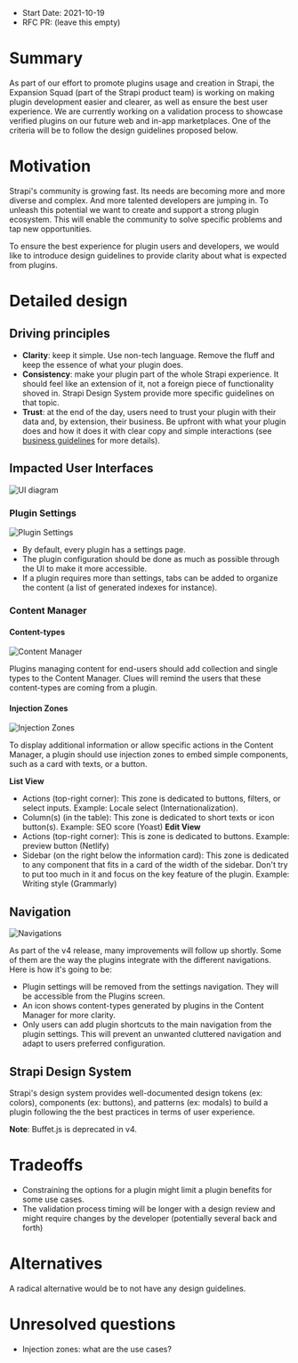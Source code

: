 - Start Date: 2021-10-19
- RFC PR: (leave this empty)

# Summary

As part of our effort to promote plugins usage and creation in Strapi, the Expansion Squad (part of the Strapi product team) is working on making plugin development easier and clearer, as well as ensure the best user experience. We are currently working on a validation process to showcase verified plugins on our future web and in-app marketplaces. One of the criteria will be to follow the design guidelines proposed below. 


# Motivation

Strapi's community is growing fast. Its needs are becoming more and more diverse and complex. And more talented developers are jumping in. To unleash this potential we want to create and support a strong plugin ecosystem. This will enable the community to solve specific problems and tap new opportunities. 

To ensure the best experience for plugin users and developers, we would like to introduce design guidelines to provide clarity about what is expected from plugins.

# Detailed design

## Driving principles
- **Clarity**: keep it simple. Use non-tech language. Remove the fluff and keep the essence of what your plugin does.
- **Consistency**: make your plugin part of the whole Strapi experience. It should feel like an extension of it, not a foreign piece of functionality shoved in. Strapi Design System provide more specific guidelines on that topic.
- **Trust**: at the end of the day, users need to trust your plugin with their data and, by extension, their business. Be upfront with what your plugin does and how it does it with clear copy and simple interactions (see [business guidelines]() for more details).

## Impacted User Interfaces

![UI diagram](assets/ui-diagram.png)

### Plugin Settings

![Plugin Settings](assets/settings.png)

- By default, every plugin has a settings page.
- The plugin configuration should be done as much as possible through the UI to make it more accessible.
- If a plugin requires more than settings, tabs can be added to organize the content (a list of  generated indexes for instance).

### Content Manager

#### Content-types

![Content Manager](assets/content-manager.png)

Plugins managing content for end-users should add collection and single types to the Content Manager. Clues will remind the users that these content-types are coming from a plugin.

#### Injection Zones

![Injection Zones](assets/injection-zones.png)

To display additional information or allow specific actions in the Content Manager, a plugin should use injection zones to embed simple components, such as a card with texts, or a button.

**List View**
- Actions (top-right corner): This zone is dedicated to buttons, filters, or select inputs. Example: Locale select (Internationalization).
- Column(s) (in the table): This zone is dedicated to short texts or icon button(s). Example: SEO score (Yoast)
**Edit View**
- Actions (top-right corner): This is zone is dedicated to buttons. Example: preview button (Netlify)
- Sidebar (on the right below the information card): This zone is dedicated to any component that fits in a card of the width of the sidebar. Don't try to put too much in it and focus on the key feature of the plugin. Example: Writing style (Grammarly)

## Navigation

![Navigations](assets/navigations.png)

As part of the v4 release, many improvements will follow up shortly. Some of them are the way the plugins integrate with the different navigations. Here is how it's going to be:

- Plugin settings will be removed from the settings navigation. They will be accessible from the Plugins screen.
- An icon shows content-types generated by plugins in the Content Manager for more clarity.
- Only users can add plugin shortcuts to the main navigation from the plugin settings. This will prevent an unwanted cluttered navigation and adapt to users preferred configuration.


## Strapi Design System

Strapi's design system provides well-documented design tokens (ex: colors), components (ex: buttons), and patterns (ex: modals) to build a plugin following the the best practices in terms of user experience.

**Note**: Buffet.js is deprecated in v4.


# Tradeoffs

- Constraining the options for a plugin might limit a plugin benefits for some use cases.
- The validation process timing will be longer with a design review and might require changes by the developer (potentially several back and forth) 


# Alternatives

A radical alternative would be to not have any design guidelines.

# Unresolved questions

* Injection zones: what are the use cases?